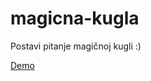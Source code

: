 # magicna-kugla
Postavi pitanje magičnoj kugli :)

<a href="https://miloszekovic.github.io/magicna-kugla/">Demo</a>
